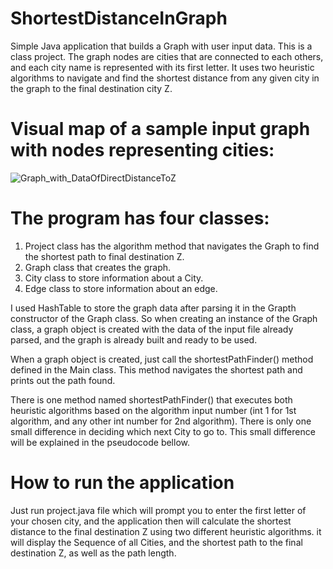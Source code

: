 # ShortestDistanceInGraph
Simple Java application that builds a Graph with user input data. This is a class project. The graph nodes are cities that are connected to each others, and each city name is represented with its first letter. It uses two heuristic algorithms to navigate and find the shortest distance from any given city in the graph to the final destination city Z.

# Visual map of a sample input graph with nodes representing cities:

![Graph_with_DataOfDirectDistanceToZ](https://user-images.githubusercontent.com/26067937/58100661-0f222c80-7bac-11e9-81d5-54e00b52d4e2.png)

# The program has four classes:
  1. Project class has the algorithm method that navigates the Graph to find the shortest path to final destination Z.
  2. Graph class that creates the graph.
  3. City class to store information about a City.
  4. Edge class to store information about an edge.

I used HashTable to store the graph data after parsing it in the Grapth constructor of the Graph class. So when creating an instance of the Graph class, a graph object is created with the data of the input file already parsed, and the graph is already built and ready to be used.

When a graph object is created, just call the shortestPathFinder() method defined in the Main class. This method navigates the shortest path and prints out the path found.

There is one method named shortestPathFinder() that executes both heuristic algorithms based on the algorithm input number (int 1 for 1st algorithm, and any other int number for 2nd algorithm). There is only one small difference in deciding which next City to go to. This small difference will be explained in the pseudocode bellow.

# How to run the application
Just run project.java file which will prompt you to enter the first letter of your chosen city, and the application then will calculate the shortest distance to the final destination Z using two different heuristic algorithms. 
it will display the Sequence of all Cities, and the shortest path to the final destination Z, as well as the path length.
